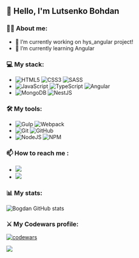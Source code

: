 ## 👋 Hello, I'm Lutsenko Bohdan

### 👨‍💻 About me:
- 🔭 I’m currently working on hys_angular project!
- 🌱 I’m currently learning Angular


### 💻 My stack:
- ![HTML5](https://img.shields.io/badge/html5-%23E34F26.svg?style=for-the-badge&logo=html5&logoColor=white) ![CSS3](https://img.shields.io/badge/css3-%231572B6.svg?style=for-the-badge&logo=css3&logoColor=white) ![SASS](https://img.shields.io/badge/SASS-hotpink.svg?style=for-the-badge&logo=SASS&logoColor=white)
- ![JavaScript](https://img.shields.io/badge/javascript-%23323330.svg?style=for-the-badge&logo=javascript&logoColor=%23F7DF1E) ![TypeScript](https://img.shields.io/badge/typescript-%23007ACC.svg?style=for-the-badge&logo=typescript&logoColor=white) ![Angular](https://img.shields.io/badge/angular-%23DD0031.svg?style=for-the-badge&logo=angular&logoColor=white)
- ![MongoDB](https://img.shields.io/badge/MongoDB-%234ea94b.svg?style=for-the-badge&logo=mongodb&logoColor=white) ![NestJS](https://img.shields.io/badge/nestjs-%23E0234E.svg?style=for-the-badge&logo=nestjs&logoColor=white)
### 🛠 My tools:
- ![Gulp](https://img.shields.io/badge/GULP-%23CF4647.svg?style=for-the-badge&logo=gulp&logoColor=white) ![Webpack](https://img.shields.io/badge/webpack-%238DD6F9.svg?style=for-the-badge&logo=webpack&logoColor=black)
- ![Git](https://img.shields.io/badge/git-%23F05033.svg?style=for-the-badge&logo=git&logoColor=white) ![GitHub](https://img.shields.io/badge/github-%23121011.svg?style=for-the-badge&logo=github&logoColor=white)
- ![NodeJS](https://img.shields.io/badge/node.js-6DA55F?style=for-the-badge&logo=node.js&logoColor=white) ![NPM](https://img.shields.io/badge/NPM-%23000000.svg?style=for-the-badge&logo=npm&logoColor=white)


### 📫 How to reach me :
- <a href="https://t.me/bancsy2">
  <img src='https://img.shields.io/badge/Telegram-2CA5E0?style=for-the-badge&logo=telegram&logoColor=white'>
- </a> <a href="mailto: lutsenko2004@gmail.com">
   <img src='https://img.shields.io/badge/Gmail-D14836?style=for-the-badge&logo=gmail&logoColor=white'>
  </a> 

### 📊 My stats:
![Bogdan GitHub stats](https://github-readme-stats.vercel.app/api?username=Bormash1991&show_icons=true&theme=dark)

### ⚔️ My Codewars profile:
[![codewars](https://www.codewars.com/users/bormash2/badges/large)](https://www.codewars.com/users/bormash2)   

![](https://komarev.com/ghpvc/?username=Bormash1991)
